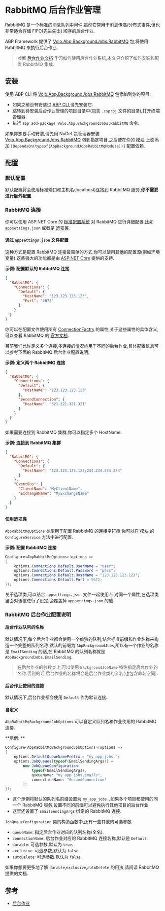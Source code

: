 # RabbitMQ 后台作业管理

RabbitMQ 是一个标准的消息队列中间件,虽然它常用于消息传递/分布式事件,但也非常适合存储 FIFO(先进先出) 顺序的后台作业.

ABP Framework 提供了 [Volo.Abp.BackgroundJobs.RabbitMQ](https://www.nuget.org/packages/Volo.Abp.BackgroundJobs.RabbitMQ) 包,将使用 RabbitMQ 来执行后台作业.

> 参阅 [后台作业文档](Background-Jobs.md) 学习如何使用后台作业系统,本文只介绍了如何安装和配置 RabbitMQ 集成.

## 安装

使用 ABP CLI 将 [Volo.Abp.BackgroundJobs.RabbitMQ](https://www.nuget.org/packages/Volo.Abp.BackgroundJobs.RabbitMQ) 包添加到你的项目:

- 如果之前没有安装过 [ABP CLI](https://docs.abp.io/en/abp/latest/CLI),请先安装它.
- 跳转到待安装后台作业管理的项目目录中(包含 `.csproj` 文件的目录),打开终端管理器.
- 执行 `abp add-package Volo.Abp.BackgroundJobs.RabbitMQ` 命令.

如果你想要手动安装,请先用 NuGet 包管理器安装 [Volo.Abp.BackgroundJobs.RabbitMQ](https://www.nuget.org/packages/Volo.Abp.BackgroundJobs.RabbitMQ) 包到指定项目,之后使在你的 [模块](Module-Development-Basics.md) 上面添加 `[DependsOn(typeof(AbpBackgroundJobsRabbitMqModule))]` 配置依赖. 

## 配置

### 默认配置

默认配置将会使用标准端口和主机名(localhost)连接到 RabbitMQ 服务,**你不需要进行额外配置**.

### RabbitMQ 连接

你可以使用 ASP.NET Core 的 [标准配置系统](Configuration.md) 对 RabbitMQ 进行详细配置,比如 `appsettings.json` 或者是 [选项类](Options.md).

#### 通过  `appsettings.json` 文件配置

这种方式是配置 RabbitMQ 连接最简单的方式,你可以使用其他的配置源(例如环境变量).这些强大的功能都是由 [ASP.NET Core](https://docs.microsoft.com/zh-cn/aspnet/core/fundamentals/configuration/) 提供的支持.

**示例: 配置默认的 RabbitMQ 连接**

```json
{
  "RabbitMQ": {
    "Connections": {
      "Default": {
        "HostName": "123.123.123.123",
        "Port": "5672"
      }
    }
  }
}
```

你可以在配置文件使用所有 [ConnectionFactry](http://rabbitmq.github.io/rabbitmq-dotnet-client/api/RabbitMQ.Client.ConnectionFactory.html#properties) 的属性,关于这些属性的具体含义,可以查看 RabbitMQ 的 [官方文档](https://www.rabbitmq.com/dotnet-api-guide.html#exchanges-and-queues).

目前我们允许定义多个连接,多连接的情况适用于不同的后台作业,具体配置信息可以参考下面的 RabbitMQ 后台作业配置说明.

**示例: 定义两个 RabbitMQ 连接**

```json
{
  "RabbitMQ": {
    "Connections": {
      "Default": {
        "HostName": "123.123.123.123"
      },
      "SecondConnection": {
        "HostName": "321.321.321.321"
      }
    }
  }
}
```

如果需要连接到 RabbitMQ 集群,你可以指定多个 HostName.

**示例: 连接到 RabbitMQ 集群**

```json
{
  "RabbitMQ": {
    "Connections": {
      "Default": {
        "HostName": "123.123.123.123;234.234.234.234"
      }
    },
    "EventBus": {
      "ClientName": "MyClientName",
      "ExchangeName": "MyExchangeName"
    }
  }
}
```

#### 使用选项类

`AbpRabbitMqOptions` 类型用于配置 RabbitMQ 的连接字符串,你可以在 [模块](Module-Development-Basics.md) 的 `ConfigureService` 方法中进行配置.

**示例: 配置 RabbitMQ 连接**

```csharp
Configure<AbpRabbitMqOptions>(options =>
{
    options.Connections.Default.UserName = "user";
    options.Connections.Default.Password = "pass";
    options.Connections.Default.HostName = "123.123.123.123";
    options.Connections.Default.Port = 5672;
});
```

关于选项类,可以结合 `appsettings.json` 文件一起使用.针对同一个属性,在选项类里面对该值进行了设定,会覆盖掉 `appsettings.json` 的值.

### RabbitMQ 后台作业配置说明

#### 后台作业队列的名称

默认情况下,每个后台作业都会使用一个单独的队列,结合标准前缀和作业名称来构造一个完整的队列名称.默认的前缀为 `AbpBackgroundJobs`,所以有一个作业的名称是 `EmailSending` 的话,在 RabbitMQ 的队列名称就是 `AbpBackgroundJobs.EmailSending`.

> 在后台作业的参数类上,可以使用 `BackgroundJobName` 特性指定后台作业的名称.否则的话,后台作业的名称将会是后台作业类的全名(也包含命名空间).

#### 后台作业使用的连接

默认情况下,后台作业都会使用 `Default` 作为默认连接.

#### 自定义

`AbpRabbitMqBackgroundJobOptions` 可以自定义队列名和作业使用的 RabbitMQ 连接.

**示例: **

```csharp
Configure<AbpRabbitMqBackgroundJobOptions>(options =>
{
    options.DefaultQueueNamePrefix = "my_app_jobs.";
    options.JobQueues[typeof(EmailSendingArgs)] =
        new JobQueueConfiguration(
            typeof(EmailSendingArgs),
            queueName: "my_app_jobs.emails",
            connectionName: "SecondConnection"
        );
});
```

- 这个示例将默认的队列名前缀设置为 `my_app_jobs.`,如果多个项目都使用的同一个 RabbitMQ 服务,设置不同的前缀可以避免执行其他项目的后台作业.
- 这里还设置了 `EmailSendingArgs` 绑定的 RabbitMQ 连接.

`JobQueueConfiguration` 类的构造函数中,还有一些其他的可选参数.

- `queueName`: 指定后台作业对应的队列名称(全名).
- `connectionName`: 后台作业对应的 RabbitMQ 连接名称,默认是 `Default`.
- `durable`: 可选参数,默认为 `true`.
- `exclusive`: 可选参数,默认为 `false`.
- `autoDelete`: 可选参数,默认为 `false`.

如果你想要更多地了解 `durable`,`exclusive`,`autoDelete` 的用法,请阅读 RabbitMQ 提供的文档.

## 参考

- [后台作业](Background-Jobs.md)
